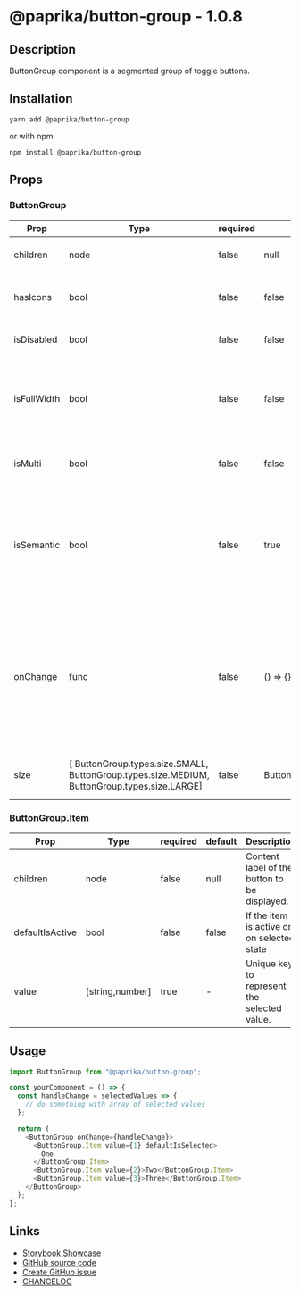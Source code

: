 <!-- start: Autogenerated - do not modify -->

# @paprika/button-group - 1.0.8

## Description

ButtonGroup component is a segmented group of toggle buttons.

## Installation

```
yarn add @paprika/button-group
```

or with npm:

```
npm install @paprika/button-group
```

## Props

### ButtonGroup

| Prop        | Type                                                                                         | required | default                       | Description                                                                                                                                          |
| ----------- | -------------------------------------------------------------------------------------------- | -------- | ----------------------------- | ---------------------------------------------------------------------------------------------------------------------------------------------------- |
| children    | node                                                                                         | false    | null                          | The toggle buttons in the group.                                                                                                                     |
| hasIcons    | bool                                                                                         | false    | false                         | To show the icons used for selected / not selected.                                                                                                  |
| isDisabled  | bool                                                                                         | false    | false                         | If the entire button group is disabled.                                                                                                              |
| isFullWidth | bool                                                                                         | false    | false                         | If the width of the button group should stretch to fit its parent container (100%).                                                                  |
| isMulti     | bool                                                                                         | false    | false                         | If multiple simultaneous selections are allowed.                                                                                                     |
| isSemantic  | bool                                                                                         | false    | true                          | If it will be rendered as a button element. If false, a span will be rendered via an accessible RawButton.                                           |
| onChange    | func                                                                                         | false    | () => {}                      | Callback to be executed when any button item is clicked or activated by keyboard. It will return an array of the selected items' "value" properties. |
| size        | [ ButtonGroup.types.size.SMALL, ButtonGroup.types.size.MEDIUM, ButtonGroup.types.size.LARGE] | false    | ButtonGroup.types.size.MEDIUM | Size of the buttons (height, font size, etc).                                                                                                        |

### ButtonGroup.Item

| Prop            | Type            | required | default | Description                                  |
| --------------- | --------------- | -------- | ------- | -------------------------------------------- |
| children        | node            | false    | null    | Content label of the button to be displayed. |
| defaultIsActive | bool            | false    | false   | If the item is active or on selected state   |
| value           | [string,number] | true     | -       | Unique key to represent the selected value.  |

<!-- end: Autogenerated - do not modify -->
<!-- content -->

## Usage

```js
import ButtonGroup from "@paprika/button-group";

const yourComponent = () => {
  const handleChange = selectedValues => {
    // do something with array of selected values
  };

  return (
    <ButtonGroup onChange={handleChange}>
      <ButtonGroup.Item value={1} defaultIsSelected>
        One
      </ButtonGroup.Item>
      <ButtonGroup.Item value={2}>Two</ButtonGroup.Item>
      <ButtonGroup.Item value={3}>Three</ButtonGroup.Item>
    </ButtonGroup>
  );
};
```

<!-- eoContent -->

## Links

- [Storybook Showcase](https://paprika.highbond.com/?path=/story/buttons-buttongroup--showcase)
- [GitHub source code](https://github.com/acl-services/paprika/tree/master/packages/ButtonGroup/src)
- [Create GitHub issue](https://github.com/acl-services/paprika/issues/new?label=[]&title=@paprika/button-group%20[help]:%20your%20short%20description&body=%0A%23%20Help%20wanted%0A%0A%23%23%20Please%20write%20your%20question.%0A*A%20clear%20and%20concise%20description%20of%20what%20the%20question%20is*%0A%0A%23%23%20Additional%20context%0A*Add%20any%20other%20context%20or%20screenshots%20about%20your%20question%20here.*%0A)
- [CHANGELOG](https://github.com/acl-services/paprika/tree/master/packages/ButtonGroup/CHANGELOG.md)
